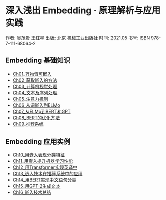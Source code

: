 # 深入浅出 Embedding · 原理解析与应用实践

作者: 吴茂贵 王红星
出版: 北京 机械工业出版社
时间: 2021.05
书号: ISBN 978-7-111-68064-2

## Embedding 基础知识

- [Ch01_万物皆可嵌入](Ch01.万物皆可嵌入.md)
- [Ch02_获取嵌入的方法](Ch02.获取嵌入的方法.md)
- [Ch03_计算机视觉处理](Ch03.计算机视觉处理.md)
- [Ch04_文本及序列处理](Ch04.文本及序列处理.md)
- [Ch05_注意力机制](Ch05.注意力机制.md)
- [Ch06_从词嵌入到ELMo](Ch06.从词嵌入到ELMo.md)
- [Ch07_从ELMo到BERT和GPT](Ch07.从ELMo到BERT和GPT.md)
- [Ch08_BERT的优化方法](Ch08.BERT的优化方法.md)
- [Ch09_推荐系统](Ch09.推荐系统.md)

## Embedding 应用实例

- [Ch10_用嵌入表现分类特征](Ch10.用嵌入表现分类特征.md)
- [Ch11_用嵌入提升机器学习性能](Ch11.用嵌入提升机器学习性能.md)
- [Ch12_用Transformer实现英译中](Ch12.用Transformer实现英译中.md)
- [Ch13_嵌入技术在推荐系统中的应用](Ch13.嵌入技术在推荐系统中的应用.md)
- [Ch14_用BERT实现中文语句分类](Ch14.用BERT实现中文语句分类.md)
- [Ch15_用GPT-2生成文本](Ch15.用GPT-2生成文本.md)
- [Ch16_嵌入技术总结](Ch16.嵌入技术总结.md)

